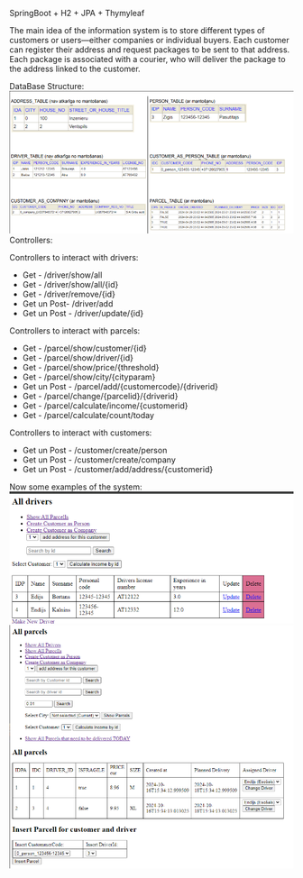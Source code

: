 SpringBoot + H2 + JPA + Thymyleaf

The main idea of the information system is to store different types of customers or users—either companies or individual buyers. Each customer can register their address and request packages to be sent to that address. Each package is associated with a courier, who will deliver the package to the address linked to the customer.

DataBase Structure:
![img_5.png](img_5.png)
Controllers:

Controllers to interact with drivers:

- Get - /driver/show/all
- Get - /driver/show/all/{id}
- Get - /driver/remove/{id}
- Get un Post- /driver/add
- Get un Post - /driver/update/{id}

Controllers to interact with parcels:

- Get - /parcel/show/customer/{id}
- Get - /parcel/show/driver/{id}
- Get - /parcel/show/price/{threshold}
- Get - /parcel/show/city/{cityparam}
- Get un Post - /parcel/add/{customercode}/{driverid}
- Get - /parcel/change/{parcelid}/{driverid}
- Get - /parcel/calculate/income/{customerid}
- Get - /parcel/calculate/count/today

Controllers to interact with customers:
- Get un Post - /customer/create/person 
- Get un Post - /customer/create/company 
- Get un Post - /customer/add/address/{customerid}

Now some examples of the system:
![img_2.png](img_2.png)
![img_3.png](img_3.png)